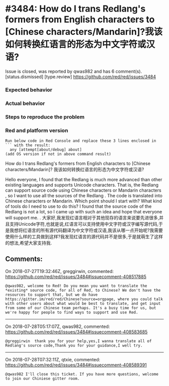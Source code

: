 
#3484: How do I trans Redlang's formers from English characters to [Chinese characters/Mandarin]?我该如何转换红语言的形态为中文字符或汉语?
================================================================================
Issue is closed, was reported by qwas982 and has 6 comment(s).
[status.dismissed] [type.review]
<https://github.com/red/red/issues/3484>

### Expected behavior
### Actual behavior
### Steps to reproduce the problem
### Red and platform version
```
Run below code in Red Console and replace these 3 lines enclosed in ``` with the result:
  any [attempt[about/debug] about]
(add OS version if not in above command result)
```
How do I trans Redlang's formers from English characters to [Chinese characters/Mandarin]?
我该如何转换红语言的形态为中文字符或汉语?

Hello everyone, I found that the Redlang is much more advanced than other existing languages and supports Unicode characters. That is, the Redlang  can support source code using Chinese characters or Mandarin characters , so I want to use all the sources of the Redlang . The code is translated into Chinese characters or Mandarin. Which point should I start with? What kind of tools do I need to use to do this? I found that the source code of the Redlang  is not a lot, so I came up with such an idea and hope that everyone will support me. .
大家好,我发现红语言相对于其他现存的语言来说要先进很多,并且支持Unicode字符,也就是说,红语言可以支持使用中文字符或汉字编写源代码,于是我想将红语言的所有源代码翻译为中文字符或汉语,我该从哪一点开始呢?我需要使用什么样的工具做到这样?我发现红语言的源代码并不是很多,于是就萌生了这样的想法,希望大家支持我.


Comments:
--------------------------------------------------------------------------------

On 2018-07-27T19:32:46Z, greggirwin, commented:
<https://github.com/red/red/issues/3484#issuecomment-408517885>

    @qwas982, welcome to Red! Do you mean you want to translate the *existing* source code, for all of Red, to Chinese? We don't have the resources to support that, but we do have https://gitter.im/red/red/Chinese?source=orgpage, where you could talk with other users about what would be best to translate, and get input from some of our Chinese team perhaps. It's a busy time for us, but we're happy for people to find ways to support and use Red.

--------------------------------------------------------------------------------

On 2018-07-28T05:17:07Z, qwas982, commented:
<https://github.com/red/red/issues/3484#issuecomment-408583685>

    @greggirwin  thank you for your help,yes,I wanna translate all of Redlang's source code,Thank you for your guidance,I well try.

--------------------------------------------------------------------------------

On 2018-07-28T07:32:11Z, qtxie, commented:
<https://github.com/red/red/issues/3484#issuecomment-408589391>

    @qwas982 I'll close this ticket. If you have more questions, welcome to join our Chiniese gitter room.

